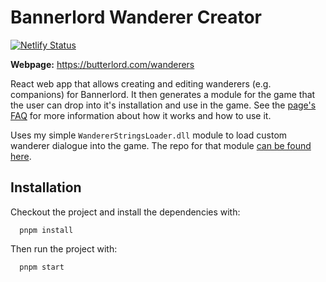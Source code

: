 # Bannerlord Wanderer Creator 

[![Netlify Status](https://api.netlify.com/api/v1/badges/88047455-ed6f-4be8-bd3c-fd74b43574eb/deploy-status)](https://app.netlify.com/sites/bannerlord-companion-creator/deploys)

**Webpage:** https://butterlord.com/wanderers 

React web app that allows creating and editing wanderers (e.g. companions) for Bannerlord. It then generates a module for the game that the user can drop into it's installation and use in the game. See the [page's FAQ](https://butterlord.com/wanderers/faq) for more information about how it works and how to use it.

Uses my simple `WandererStringsLoader.dll` module to load custom wanderer dialogue into the game. The repo for that module [can be found here](https://github.com/duniul/bannerlord-wanderer-strings-loader).

## Installation

Checkout the project and install the dependencies with:

```
  pnpm install
```

Then run the project with:

```
  pnpm start
```
